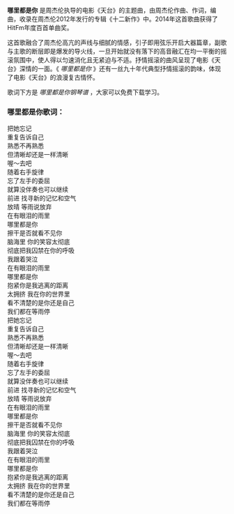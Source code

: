 

**哪里都是你**
是周杰伦执导的电影《天台》的主题曲，由周杰伦作曲、作词，编曲，收录在周杰伦2012年发行的专辑《十二新作》中。2014年这首歌曲获得了HitFm年度百首单曲奖。

这首歌融合了周杰伦高亢的声线与细腻的情感，引子即用弦乐开启大器篇章，副歌与主歌的断层即是爆发的导火线，一旦开始就没有落下的高音融汇在均一平衡的摇滚氛围中，使人得以匀速消化且无紧迫与不适。抒情摇滚的曲风呈现了电影《天台》深情的一面。《
_哪里都是你_ 》还有一丝九十年代典型抒情摇滚的韵味，体现了电影《天台》的浪漫复古情怀。

歌词下方是 _哪里都是你钢琴谱_ ，大家可以免费下载学习。

### 哪里都是你歌词：

把她忘记  
重复告诉自己  
熟悉不再熟悉  
但清晰却还是一样清晰  
喔～去吧  
随着右手旋律  
忘了左手的委屈  
就算没伴奏也可以继续  
前进 找寻新的记忆和空气  
放晴 等雨说放弃  
在有眼泪的雨里  
哪里都是你  
擦干是否就看不见你  
脑海里 你的笑容太彻底  
彻底把我囚禁在你的呼吸  
我跟着哭泣  
在有眼泪的雨里  
哪里都是你  
抱紧你是我逃离的距离  
太拥挤 我在你的世界里  
看不清楚的是你还是自己  
我们都在等雨停  
把她忘记  
重复告诉自己  
熟悉不再熟悉  
但清晰却还是一样清晰  
喔～去吧  
随着右手旋律  
忘了左手的委屈  
就算没伴奏也可以继续  
前进 找寻新的记忆和空气  
放晴 等雨说放弃  
在有眼泪的雨里  
哪里都是你  
擦干是否就看不见你  
脑海里 你的笑容太彻底  
彻底把我囚禁在你的呼吸  
我跟着哭泣  
在有眼泪的雨里  
哪里都是你  
抱紧你是我逃离的距离  
太拥挤 我在你的世界里  
看不清楚的是你还是自己  
我们都在等雨停


